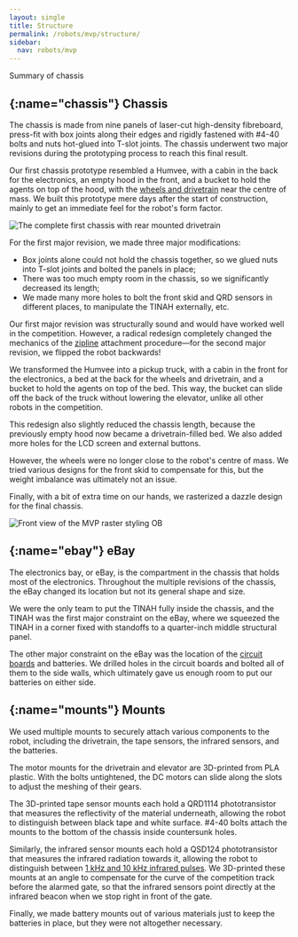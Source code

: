 ```yaml
---
layout: single
title: Structure
permalink: /robots/mvp/structure/
sidebar:
  nav: robots/mvp
---
```


Summary of chassis

## [](){:name="chassis"} Chassis

The chassis is made from nine panels of laser-cut high-density fibreboard, press-fit with box joints along their edges and rigidly fastened with #4-40 bolts and nuts hot-glued into T-slot joints. The chassis underwent two major revisions during the prototyping process to reach this final result.


Our first chassis prototype resembled a Humvee, with a cabin in the back for the electronics, an empty hood in the front, and a bucket to hold the agents on top of the hood, with the [wheels and drivetrain] near the centre of mass. We built this prototype mere days after the start of construction, mainly to get an immediate feel for the robot's form factor.

![The complete first chassis with rear mounted drivetrain][original chassis]

For the first major revision, we made three major modifications:

- Box joints alone could not hold the chassis together, so we glued nuts into T-slot joints and bolted the panels in place;
- There was too much empty room in the chassis, so we significantly decreased its length;
- We made many more holes to bolt the front skid and QRD sensors in different places, to manipulate the TINAH externally, etc.


Our first major revision was structurally sound and would have worked well in the competition. However, a radical redesign completely changed the mechanics of the [zipline][] attachment procedure&mdash;for the second major revision, we flipped the robot backwards!


We transformed the Humvee into a pickup truck, with a cabin in the front for the electronics, a bed at the back for the wheels and drivetrain, and a bucket to hold the agents on top of the bed.  This way, the bucket can slide off the back of the truck without lowering the elevator, unlike all other robots in the competition.


This redesign also slightly reduced the chassis length, because the previously empty hood now became a drivetrain-filled bed. We also added more holes for the LCD screen and external buttons.

However, the wheels were no longer close to the robot's centre of mass. We tried various designs for the front skid to compensate for this, but the weight imbalance was ultimately not an issue.

Finally, with a bit of extra time on our hands, we rasterized a dazzle design for the final chassis.

![Front view of the MVP raster styling][original chassis]
OB
## [](){:name="ebay"} eBay

The electronics bay, or eBay, is the compartment in the chassis that holds most of the electronics. Throughout the multiple revisions of the chassis, the eBay changed its location but not its general shape and size.


We were the only team to put the TINAH fully inside the chassis, and the TINAH was the first major constraint on the eBay, where we squeezed the TINAH in a corner fixed with standoffs to a quarter-inch middle structural panel.

The other major constraint on the eBay was the location of the [circuit boards][] and batteries. We drilled holes in the circuit boards and bolted all of them to the side walls, which ultimately gave us enough room to put our batteries on either side.


## [](){:name="mounts"} Mounts

We used multiple mounts to securely attach various components to the robot, including the drivetrain, the tape sensors, the infrared sensors, and the batteries.


The motor mounts for the drivetrain and elevator are 3D-printed from PLA plastic. With the bolts untightened, the DC motors can slide along the slots to adjust the meshing of their gears.


The 3D-printed tape sensor mounts each hold a QRD1114 phototransistor that measures the reflectivity of the material underneath, allowing the robot to distinguish between black tape and white surface. #4-40 bolts attach the mounts to the bottom of the chassis inside countersunk holes.


Similarly, the infrared sensor mounts each hold a QSD124 phototransistor that measures the infrared radiation towards it, allowing the robot to distinguish between [1 kHz and 10 kHz infrared pulses][ir-filter]. We 3D-printed these mounts at an angle to compensate for the curve of the competition track before the alarmed gate, so that the infrared sensors point directly at the infrared beacon when we stop right in front of the gate.


Finally, we made battery mounts out of various materials just to keep the batteries in place, but they were not altogether necessary.

[original chassis]: /assets/images/robots/IMG_20170707_172256.jpg
[final raster]: /assets/images/robots/mvp/DSC_0173.jpg
[wheels and drivetrain]: /robots/mvp/components/#drivetrain
[zipline]: /robots/mvp/components/#zipline
[circuit boards]: /robots/mvp/electrical/#routing
[ir-filter]: /robots/mvp/electrical/#ir-filter

